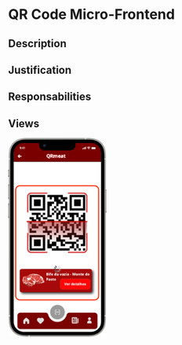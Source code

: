 # QR Code Micro-Frontend

## Description

## Justification

## Responsabilities

## Views
<img src="https://github.com/DuarteVDG/aw-project/blob/main/micro-frontends/images/QRCode.png?raw=true" style="width: 200px; height: auto;">
  
